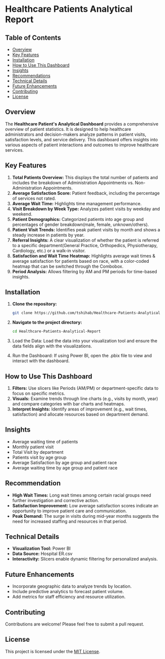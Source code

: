 # Healthcare Patients Analytical Report

## Table of Contents

- [Overview](#overview)
- [Key Features](#key-features)
- [Installation](#installation)
- [How to Use This Dashboard](#how-to-use-this-dashboard)
- [Insights](#insights)
- [Recommendations](#recommendations)
- [Technical Details](#technical-details)
- [Future Enhancements](#future-enhancements)
- [Contributing](#contributing)
- [License](#license)


## Overview

The **Healthcare Patient's Analytical Dashboard** provides a comprehensive overview of patient statistics. It is designed to help healthcare administrators and decision-makers analyze patterns in patient visits, satisfaction levels, and service delivery. This dashboard offers insights into various aspects of patient interactions and outcomes to improve healthcare services.


## Key Features

1. **Total Patients Overview:** This displays the total number of patients and includes the breakdown of Administration Appointments vs. Non-Administration Appointments.
2. **Average Satisfaction Score:** Patient feedback, including the percentage of services not rated.
3. **Average Wait Time:** Highlights time management performance.
4. **Visit Breakdown by Week Type:** Analyzes patient visits by weekday and weekend.
5. **Patient Demographics:** Categorized patients into age group and percentages of gender breakdown(male, female, unknown/others).
6. **Patient Visit Trends:** Identifies peak patient visits by month and shows a steady increase in patients by year.
7. **Referral Insights:** A clear visualization of whether the patient is referred to a specific department(General Practice, Orthopedics, Physiotherapy, Cardiology, etc.) or a walk-in visitor.
8. **Satisfaction and Wait Time Heatmap:** Highlights average wait times & average satisfaction for patients based on race, with a color-coded heatmap that can be switched through the Combobox.
9. **Period Analysis:** Allows filtering by AM and PM periods for time-based insights.


## Installation

1. **Clone the repository:**

    ```bash
    git clone https://github.com/tshihab/Healthcare-Patients-Analytical-Report.git
    ```
2. **Navigate to the project directory:**

    ```bash
    cd Healthcare-Patients-Analytical-Report
    ```
3. Load the Data: Load the data into your visualization tool and ensure the data fields align with the visualizations.
4. Run the Dashboard: If using Power BI, open the .pbix file to view and interact with the dashboard.


## How to Use This Dashboard

1. **Filters:** Use slicers like Periods (AM/PM) or department-specific data to focus on specific metrics.
2. **Visuals:** Examine trends through line charts (e.g., visits by month, year) and compare categories with bar charts and heatmaps.
3. **Interpret Insights:** Identify areas of improvement (e.g., wait times, satisfaction) and allocate resources based on department demand.


## Insights

- Average waiting time of patients
- Monthly patient visit
- Total Visit by department
- Patients visit  by age group
- Average Satisfaction by age group and patient race
- Average waiting time by age group and patient race


## Recommendation

- **High Wait Times:** Long wait times among certain racial groups need further investigation and corrective action.
- **Satisfaction Improvement:** Low average satisfaction scores indicate an opportunity to improve patient care and communication.
- **Peak Demand:** The surge in visits during mid-year months suggests the need for increased staffing and resources in that period.


## Technical Details

- **Visualization Tool:** Power BI
- **Data Source:** Hospital ER.csv
- **Interactivity:** Slicers enable dynamic filtering for personalized analysis.


## Future Enhancements

- Incorporate geographic data to analyze trends by location.
- Include predictive analytics to forecast patient volume.
- Add metrics for staff efficiency and resource utilization.


## Contributing

Contributions are welcome! Please feel free to submit a pull request.


## License

This project is licensed under the [MIT License](LICENSE).
